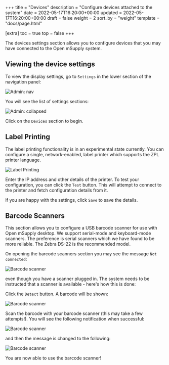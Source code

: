 +++
title = "Devices"
description = "Configure devices attached to the system"
date = 2022-05-17T16:20:00+00:00
updated = 2022-05-17T16:20:00+00:00
draft = false
weight = 2
sort_by = "weight"
template = "docs/page.html"

[extra]
toc = true
top = false
+++

The devices settings section allows you to configure devices that you may have connected to the Open mSupply system.

## Viewing the device settings

To view the display settings, go to `Settings` in the lower section of the navigation panel:

![Admin: nav](/docs/settings/images/admin_nav.png)

You will see the list of settings sections:

![Admin: collapsed](/docs/settings/images/admin_collapsed.png)

Click on the `Devices` section to begin.

## Label Printing

The label printing functionality is in an experimental state currently. You can configure a single, network-enabled, label printer which supports the ZPL printer language.

![Label Printing](/docs/settings/images/devices_label_printing.png)

Enter the IP address and other details of the printer. To test your configuration, you can click the `Test` button. This will attempt to connect to the printer and fetch configuration details from it.

If you are happy with the settings, click `Save` to save the details.

## Barcode Scanners

This section allows you to configure a USB barcode scanner for use with Open mSupply desktop.
We support serial-mode and keyboard-mode scanners. The preference is serial scanners which we have found to be more reliable. The Zebra DS-22 is the recommended model.

On opening the barcode scanners section you may see the message `Not connected`:

![Barcode scanner](/docs/settings/images/devices_scanner_not_connected.png)

even though you have a scanner plugged in. The system needs to be instructed that a scanner is available - here's how this is done:

Click the `Detect` button. A barcode will be shown:

![Barcode scanner](/docs/settings/images/devices_scanner_barcode.png)

Scan the barcode with your barcode scanner (this may take a few attempts!). You will see the following notification when successful:

![Barcode scanner](/docs/settings/images/devices_scanner_found.png)

and then the message is changed to the following:

![Barcode scanner](/docs/settings/images/devices_scanner_connected.png)

You are now able to use the barcode scanner!
